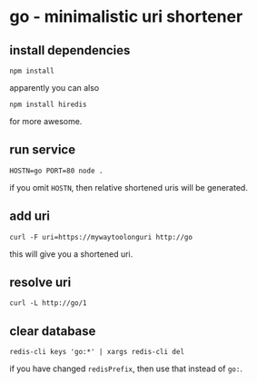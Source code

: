 # go - minimalistic uri shortener

## install dependencies

    npm install

  apparently you can also

    npm install hiredis

  for more awesome.

## run service

    HOSTN=go PORT=80 node .

  if you omit `HOSTN`, then relative shortened uris will be generated.

## add uri

    curl -F uri=https://mywaytoolonguri http://go

  this will give you a shortened uri.

## resolve uri

    curl -L http://go/1

## clear database

    redis-cli keys 'go:*' | xargs redis-cli del

  if you have changed `redisPrefix`, then use that instead of `go:`.
